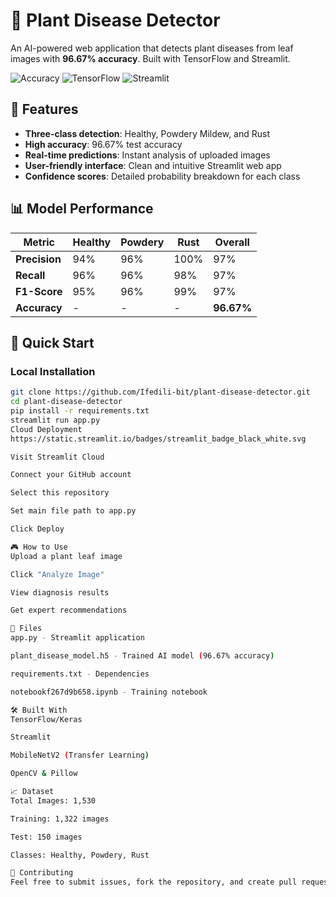 # 🌿 Plant Disease Detector

An AI-powered web application that detects plant diseases from leaf images with **96.67% accuracy**. Built with TensorFlow and Streamlit.

![Accuracy](https://img.shields.io/badge/Accuracy-96.67%25-brightgreen)
![TensorFlow](https://img.shields.io/badge/TensorFlow-2.13.0-orange)
![Streamlit](https://img.shields.io/badge/Streamlit-1.28.1-red)

## 🎯 Features

- **Three-class detection**: Healthy, Powdery Mildew, and Rust
- **High accuracy**: 96.67% test accuracy
- **Real-time predictions**: Instant analysis of uploaded images
- **User-friendly interface**: Clean and intuitive Streamlit web app
- **Confidence scores**: Detailed probability breakdown for each class

## 📊 Model Performance

| Metric | Healthy | Powdery | Rust | Overall |
|--------|---------|---------|------|---------|
| **Precision** | 94% | 96% | 100% | 97% |
| **Recall** | 96% | 96% | 98% | 97% |
| **F1-Score** | 95% | 96% | 99% | 97% |
| **Accuracy** | - | - | - | **96.67%** |

## 🚀 Quick Start

### Local Installation
```bash
git clone https://github.com/Ifedili-bit/plant-disease-detector.git
cd plant-disease-detector
pip install -r requirements.txt
streamlit run app.py
Cloud Deployment
https://static.streamlit.io/badges/streamlit_badge_black_white.svg

Visit Streamlit Cloud

Connect your GitHub account

Select this repository

Set main file path to app.py

Click Deploy

🎮 How to Use
Upload a plant leaf image

Click "Analyze Image"

View diagnosis results

Get expert recommendations

📁 Files
app.py - Streamlit application

plant_disease_model.h5 - Trained AI model (96.67% accuracy)

requirements.txt - Dependencies

notebookf267d9b658.ipynb - Training notebook

🛠️ Built With
TensorFlow/Keras

Streamlit

MobileNetV2 (Transfer Learning)

OpenCV & Pillow

📈 Dataset
Total Images: 1,530

Training: 1,322 images

Test: 150 images

Classes: Healthy, Powdery, Rust

🤝 Contributing
Feel free to submit issues, fork the repository, and create pull requests for improvements.
